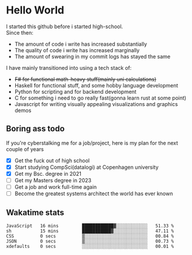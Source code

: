 # Hello World

I started this github before i started high-school.  
Since then:
- The amount of code i write has increased substantially
- The quality of code i write has increased marginally
- The amount of swearing in my commit logs has stayed the same

I have mainly transitioned into using a tech stack of:
- ~~F# for functional math-heavy stuff(mainly uni calculations)~~
- Haskell for functional stuff, and some hobby language development
- Python for scripting and for backend development
- C for something i need to go really fast(gonna learn rust at some point)
- Javascript for writing visually appealing visualizations and graphics demos

## Boring ass todo
If you're cyberstalking me for a job/project, here is my plan for the next couple of years
- [x] Get the fuck out of high school
- [x] Start studying CompSci(datalogi) at Copenhagen university
- [x] Get my Bsc. degree in 2021
- [ ] Get my Masters degree in 2023
- [ ] Get a job and work full-time again
- [ ] Become the greatest systems architect the world has ever known

## Wakatime stats
<!--START_SECTION:waka-->

```text
JavaScript   16 mins         ████████████▓░░░░░░░░░░░░   51.33 %
sh           15 mins         ███████████▓░░░░░░░░░░░░░   47.11 %
CSS          0 secs          ▒░░░░░░░░░░░░░░░░░░░░░░░░   00.84 %
JSON         0 secs          ▒░░░░░░░░░░░░░░░░░░░░░░░░   00.73 %
xdefaults    0 secs          ░░░░░░░░░░░░░░░░░░░░░░░░░   00.01 %
```

<!--END_SECTION:waka-->
